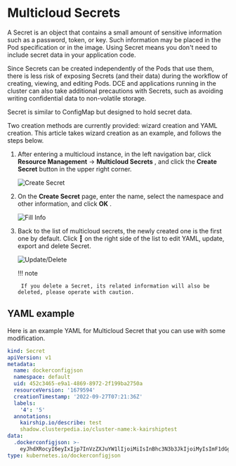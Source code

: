 # Multicloud Secrets

A Secret is an object that contains a small amount of sensitive information such as a password, token, or key.
Such information may be placed in the Pod specification or in the image.
Using Secret means you don't need to include secret data in your application code.

Since Secrets can be created independently of the Pods that use them, there is less risk of exposing Secrets (and their data) during the workflow of creating, viewing, and editing Pods.
DCE and applications running in the cluster can also take additional precautions with Secrets, such as avoiding writing confidential data to non-volatile storage.

Secret is similar to ConfigMap but designed to hold secret data.

Two creation methods are currently provided: wizard creation and YAML creation. This article takes wizard creation as an example, and follows the steps below.

1. After entering a multicloud instance, in the left navigation bar, click __Resource Management__ -> __Multicloud Secrets__ , and click the __Create Secret__ button in the upper right corner.

    ![Create Secret](https://docs.daocloud.io/daocloud-docs-images/docs/en/docs/kairship/images/secret01.png)

2. On the __Create Secret__ page, enter the name, select the namespace and other information, and click __OK__ .

    ![Fill Info](https://docs.daocloud.io/daocloud-docs-images/docs/en/docs/kairship/images/secret02.png)

3. Back to the list of multicloud secrets, the newly created one is the first one by default. Click __┇__ on the right side of the list to edit YAML, update, export and delete Secret.

    ![Update/Delete](https://docs.daocloud.io/daocloud-docs-images/docs/en/docs/kairship/images/secret03.png)

    !!! note

        If you delete a Secret, its related information will also be deleted, please operate with caution.

## YAML example

Here is an example YAML for Multicloud Secret that you can use with some modification.

```yaml
kind: Secret
apiVersion: v1
metadata:
  name: dockerconfigjson
  namespace: default
  uid: 452c3465-e9a1-4869-8972-2f199ba2750a
  resourceVersion: '1679594'
  creationTimestamp: '2022-09-27T07:21:36Z'
  labels:
    '4': '5'
  annotations:
    kairship.io/describe: test
    shadow.clusterpedia.io/cluster-name:k-kairshiptest
data:
  .dockerconfigjson: >-
    eyJhdXRocyI6eyIxIjp7InVzZXJuYW1lIjoiMiIsInBhc3N3b3JkIjoiMyIsImF1dGgiOiJNam96In19fQ==
type: kubernetes.io/dockerconfigjson
```
